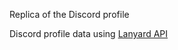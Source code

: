Replica of the Discord profile

Discord profile data using [Lanyard API](https://github.com/Phineas/lanyard/)


